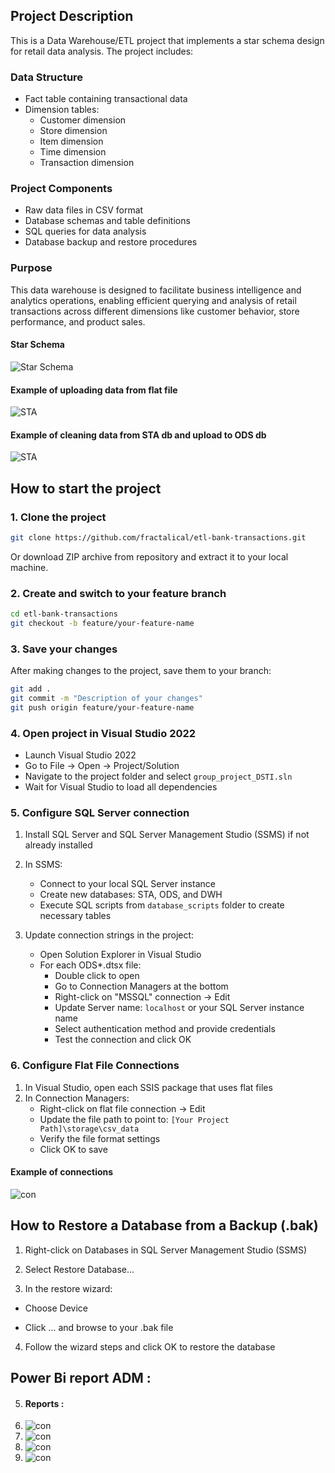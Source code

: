 ## Project Description

This is a Data Warehouse/ETL project that implements a star schema design for retail data analysis. The project includes:

### Data Structure
- Fact table containing transactional data
- Dimension tables:
  - Customer dimension
  - Store dimension
  - Item dimension
  - Time dimension
  - Transaction dimension

### Project Components
- Raw data files in CSV format
- Database schemas and table definitions
- SQL queries for data analysis
- Database backup and restore procedures

### Purpose
This data warehouse is designed to facilitate business intelligence and analytics operations, enabling efficient querying and analysis of retail transactions across different dimensions like customer behavior, store performance, and product sales.

#### Star Schema

![Star Schema](./schemas/star_schema.png)

#### Example of uploading data from flat file

![STA](./storage/images/sta_customer_dim.png)

#### Example of cleaning data from STA db and upload to ODS db

![STA](./storage/images/ods_customer_dim.png)


## How to start the project

### 1. Clone the project
```bash
git clone https://github.com/fractalical/etl-bank-transactions.git
```
Or download ZIP archive from repository and extract it to your local machine.

### 2. Create and switch to your feature branch
```bash
cd etl-bank-transactions
git checkout -b feature/your-feature-name
```

### 3. Save your changes
After making changes to the project, save them to your branch:
```bash
git add .
git commit -m "Description of your changes"
git push origin feature/your-feature-name
```

### 4. Open project in Visual Studio 2022
- Launch Visual Studio 2022
- Go to File -> Open -> Project/Solution
- Navigate to the project folder and select `group_project_DSTI.sln`
- Wait for Visual Studio to load all dependencies

### 5. Configure SQL Server connection
1. Install SQL Server and SQL Server Management Studio (SSMS) if not already installed
2. In SSMS:
   - Connect to your local SQL Server instance
   - Create new databases: STA, ODS, and DWH
   - Execute SQL scripts from `database_scripts` folder to create necessary tables

3. Update connection strings in the project:
   - Open Solution Explorer in Visual Studio
   - For each ODS*.dtsx file:
     - Double click to open
     - Go to Connection Managers at the bottom
     - Right-click on "MSSQL" connection -> Edit
     - Update Server name: `localhost` or your SQL Server instance name
     - Select authentication method and provide credentials
     - Test the connection and click OK

### 6. Configure Flat File Connections
1. In Visual Studio, open each SSIS package that uses flat files
2. In Connection Managers:
   - Right-click on flat file connection -> Edit
   - Update the file path to point to: `[Your Project Path]\storage\csv_data`
   - Verify the file format settings
   - Click OK to save


#### Example of connections

![con](./storage/images/connections.png)

## How to Restore a Database from a Backup (.bak)
1. Right-click on Databases in SQL Server Management Studio (SSMS)

2. Select Restore Database...

3. In the restore wizard:

- Choose Device

- Click ... and browse to your .bak file

4. Follow the wizard steps and click OK to restore the database

## Power Bi report ADM : 
5. #### Reports :
6. ![con](./storage/images/Power_BI_sales.png)
8. ![con](./storage/images/Power_Bi_Top_customers.png)
9. ![con](./storage/images/power_bi_TOP5_product.png)
10. ![con](./storage/images/Power_bi_bank-payments.png)
